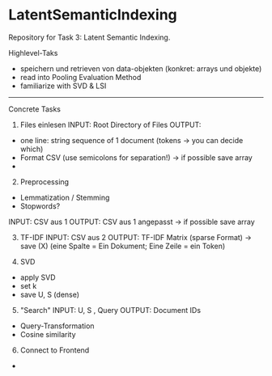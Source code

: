# LatentSemanticIndexing
Repository for Task 3: Latent Semantic Indexing.




Highlevel-Taks
- speichern und retrieven von data-objekten (konkret: arrays und objekte)
- read into Pooling Evaluation Method
- familiarize with SVD & LSI


---------------------------------------------------------------------------------
Concrete Tasks

1) Files einlesen
INPUT: Root Directory of Files
OUTPUT:

- one line: string sequence of 1 document (tokens -> you can decide which) 
- Format CSV (use semicolons for separation!) -> if possible save array
- 


2) Preprocessing
- Lemmatization / Stemming 
- Stopwords?

INPUT: CSV aus 1
OUTPUT: CSV aus 1 angepasst -> if possible save array


3) TF-IDF
INPUT: CSV aus 2
OUTPUT: TF-IDF Matrix (sparse Format) -> save (X)
(eine Spalte = Ein Dokument; Eine Zeile = ein Token) 


4) SVD
- apply SVD
- set k
- save U, S (dense)


5) "Search"
INPUT: U, S , Query
OUTPUT: Document IDs
- Query-Transformation
- Cosine similarity


6) Connect to Frontend
- 
